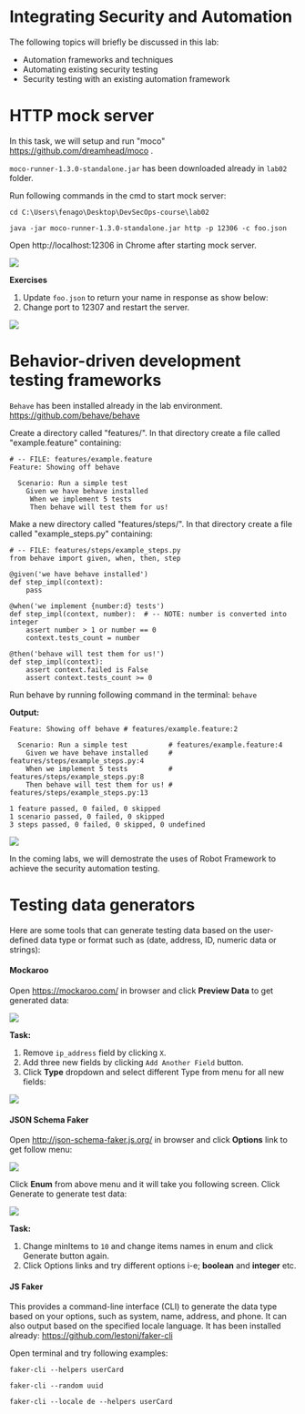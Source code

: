 
Integrating Security and Automation
===================================

The following topics will briefly be discussed in this lab:

-   Automation frameworks and techniques
-   Automating existing security testing
-   Security testing with an existing automation framework



HTTP mock server
================

In this task, we will setup and run "moco" https://github.com/dreamhead/moco .

`moco-runner-1.3.0-standalone.jar` has been downloaded already in `lab02` folder.

Run following commands in the cmd to start mock server:

```
cd C:\Users\fenago\Desktop\DevSecOps-course\lab02

java -jar moco-runner-1.3.0-standalone.jar http -p 12306 -c foo.json
```

Open http://localhost:12306 in Chrome after starting mock server.

![](./images/s8.png)

**Exercises**

1) Update `foo.json` to return your name in response as show below:
2) Change port to 12307 and restart the server.

![](./images/s9.png)

Behavior-driven development testing frameworks
==============================================

`Behave` has been installed already in the lab environment.
https://github.com/behave/behave

Create a directory called "features/". In that directory create a file called "example.feature" containing:

```
# -- FILE: features/example.feature
Feature: Showing off behave

  Scenario: Run a simple test
    Given we have behave installed
     When we implement 5 tests
     Then behave will test them for us!
```

Make a new directory called "features/steps/". In that directory create a file called "example_steps.py" containing:

```
# -- FILE: features/steps/example_steps.py
from behave import given, when, then, step

@given('we have behave installed')
def step_impl(context):
    pass

@when('we implement {number:d} tests')
def step_impl(context, number):  # -- NOTE: number is converted into integer
    assert number > 1 or number == 0
    context.tests_count = number

@then('behave will test them for us!')
def step_impl(context):
    assert context.failed is False
    assert context.tests_count >= 0
```

Run behave by running following command in the terminal: `behave`

**Output:**

```
Feature: Showing off behave # features/example.feature:2

  Scenario: Run a simple test          # features/example.feature:4
    Given we have behave installed     # features/steps/example_steps.py:4
    When we implement 5 tests          # features/steps/example_steps.py:8
    Then behave will test them for us! # features/steps/example_steps.py:13

1 feature passed, 0 failed, 0 skipped
1 scenario passed, 0 failed, 0 skipped
3 steps passed, 0 failed, 0 skipped, 0 undefined
```

![](./images/s10.png)

In the coming labs, we will demostrate the uses of Robot Framework to achieve the security automation testing.



Testing data generators
=======================

Here are some tools that can generate testing data based on
the user-defined data type or format such as (date, address, ID, numeric
data or strings):

#### Mockaroo
Open https://mockaroo.com/ in browser and click **Preview Data** to get generated data:

![](./images/s11.png)

**Task:** 

1) Remove `ip_address` field by clicking `X`.
2) Add three new fields by clicking `Add Another Field` button.
3) Click **Type** dropdown and select different Type from menu for all new fields:

![](./images/s12.png)


#### JSON Schema Faker
Open http://json-schema-faker.js.org/ in browser and click **Options** link to get follow menu:

![](./images/s13.png)


Click **Enum** from above menu and it will take you following screen. Click Generate to generate test data:

![](./images/s14.png)

**Task:** 

1) Change minItems to `10` and change items names in enum and click Generate button again.
2) Click Options links and try different options i-e; **boolean** and **integer** etc.

#### JS Faker	

This provides a command-line interface (CLI) to generate the data type based on your options, such as system, name, address, and phone. It can also output based on the specified locale language. It has been installed already: https://github.com/lestoni/faker-cli

Open terminal and try following examples:

```
faker-cli --helpers userCard

faker-cli --random uuid

faker-cli --locale de --helpers userCard
```